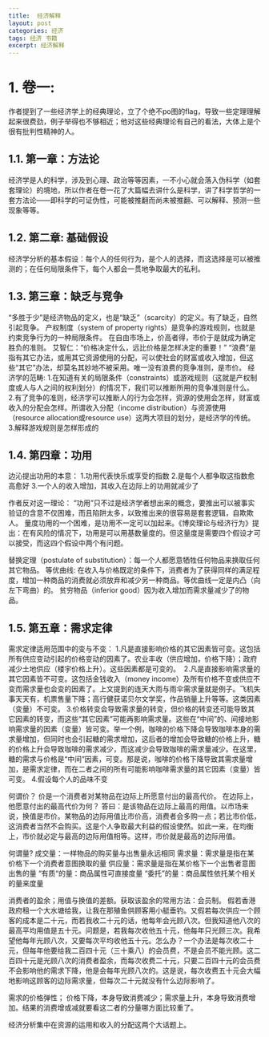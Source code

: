 ```yaml
---
title:  经济解释
layout: post
categories: 经济
tags: 经济 书籍
excerpt: 经济解释
---
```

# 1. 卷一:
作者提到了一些经济学上的经典理论，立了个绝不po图的flag，导致一些定理理解起来很费劲，例子举得也不够相近；他对这些经典理论有自己的看法，大体上是个很有批判性精神的人。

## 1.1. 第一章：方法论
经济学是人的科学，涉及到心理、政治等等因素，一不小心就会落入伪科学（如套套理论）的境地，所以作者在卷一花了大篇幅去讲什么是科学，讲了科学哲学的一套方法论——即科学的可证伪性，可能被推翻而尚未被推翻、可以解释、预测一些现象等等。

## 1.2. 第二章: 基础假设
经济学分析的基本假设：每个人的任何行为，是个人的选择，而这选择是可以被推测的；在任何局限条件下，每个人都会一贯地争取最大的私利。

## 1.3. 第三章：缺乏与竞争
“多胜于少”是经济物品的定义，也是“缺乏”（scarcity）的定义。有了缺乏，自然引起竞争。
产权制度（system of property rights）是竞争的游戏规则，也就是约束竞争行为的一种局限条件。
在自由市场上，价高者得，市价于是就成为确定胜负的准则。
艾智仁：“价格决定什么，远比价格是怎样决定的重要！”
“浪费”是指有其它办法，或用其它资源使用的分配，可以使社会的财富或收入增加，但这些“其它”办法，却莫名其妙地不被采用。唯一没有浪费的竞争准则，是市价。
经济学的范畴:
1.在知道有关的局限条件（constraints）或游戏规则（这就是产权制度或人与人之间的权利划分）的情况下，我们可以推断所用的竞争准则是什么。
2.有了竞争的准则，经济学可以推断人的行为会怎样，资源的使用会怎样，财富或收入的分配会怎样。所谓收入分配（income distribution）与资源使用（resource allocation或resource use）这两大项目的划分，是经济学的传统。
3.解释游戏规则是怎样形成的

## 1.4. 第四章：功用
边沁提出功用的本意：
1.功用代表快乐或享受的指数
2.是每个人都争取这指数愈高愈好
3.一个人的收入增加，其收入在边际上的功用就减少了

作者反对这一理论：
“功用”只不过是经济学者想出来的概念，要推出可以被事实验证的含意不仅困难，而且陷阱太多，以致推出来的很容易是套套逻辑，自欺欺人。
量度功用的一个困难，是功用不一定可以加起来。《博奕理论与经济行为》提出：在有风险的情况下，功用是可以用基数量度的。但这量度是需要四个假设才可以接受，而这四个假设中两个有问题。

替换定理（postulate of substitution）：每一个人都愿意牺牲任何物品来换取任何其它物品。
等优曲线: 
在收入与价格既定的条件下，消费者为了获得同样的满足程度，增加一种商品的消费就必须放弃和减少另一种商品。等优曲线一定是内凸（向左下弯曲）的。
贫穷物品（inferior good）因为收入增加而需求量减少了的物品。

## 1.5. 第五章：需求定律
需求定律适用范围中的变与不变：
1.凡是直接影响价格的其它因素皆可变。这包括所有供应变动引起的价格变动的因素了。农业丰收（供应增加，价格下降）；政府减少土地供应（楼宇价格上升）。这些因素都是可变的。
 2.凡是直接影响需求量的其它因素皆不可变。这包括金钱收入（money income）及所有价格不变或供应不变而需求量也会变的因素了。上文提到的连天大雨与雨伞需求量就是例子。飞机失事天天有，机票售量下降；高行健获诺贝尔文学奖，作品销量上升等等。这类因素（变量）不可变。
3.价格转变会导致需求量的转变，但价格的转变还可能导致其它因素的转变，而这些“其它因素”可能再影响需求量。这些在“中间”的、间接地影响需求量的因素（变量）皆可变。举一个例，咖啡的价格下降会导致咖啡本身的需求量增加，但同时也会引起糖的需求增加，这后者的增加会导致糖的价格上升，糖的价格上升会导致咖啡的需求减少，而这减少会导致咖啡的需求量减少。在这里，糖的需求与价格是“中间”因素，可变。那是说，咖啡的价格下降导致其需求量增加，是需求定律，而在二者之间的所有可能影响咖啡需求量的其它因素（变量）皆可变。
4.假设每个人的品味不变

何谓价？
价是一个消费者对某物品在边际上所愿意付出的最高代价。
在边际上，他愿意付出的最高代价为何？
答曰：是该物品在边际上最高的用值。以市场来说，换值是市价。某物品的边际用值比市价高，消费者会多购一点；若比市价低，这消费者当然不会购买。这是个人争取最大利益的假设使然。如此一来，在均衡上，市价就必定与最高的边际用值相等。这样，市价就是最高的边际用值。

何谓量?
成交量：一样物品的购买量与出售量永远相同
需求量：需求量是指在某价格下一个消费者意图换取的量
供应量：需求量是指在某价格下一个出售者意图出售的量
“有质“的量：商品属性可直接度量 
“委托”的量：商品属性依托某个相关的量来度量

消费者的盈余；用值与换值的差额。获取该盈余的常用方法：会员制。
假若香港政府租一个大水塘给我，让我在那殖鱼供顾客用小艇垂钓。又假若每次供应一个顾客的成本是二十元，而若我收二十元的话，他每年会光顾八次。但我知道他八次的最高平均用值是五十元。问题是，若我每次收他五十元，他每年只光顾三次。我希望他每年光顾八次，又要每次平均收他五十元。怎么办？一个办法是每次收二十元，但每年他要给我二百四十元（三十乘八）的会员费，不是会员不能光顾。这二百四十元是光顾八次的消费者盈余，而每次收费二十元，只要二百四十元的会员费不会影响他的需求下降，他是会每年光顾八次的。这是说，每次收费五十元会大幅地影响这顾客的边际需求量，但每次二十元就没有什么边际影响了。

需求的价格弹性；
价格下降，本身导致消费减少；需求量上升，本身导致消费增加。结果的消费增或减就要看这二者的分量哪方面比较重了。

经济分析集中在资源的运用和收入的分配这两个大话题上。


